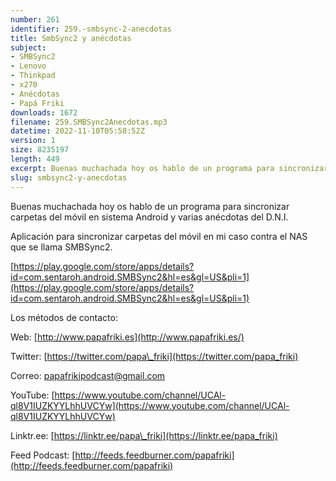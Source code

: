 ```yaml
---
number: 261
identifier: 259.-smbsync-2-anecdotas
title: SmbSync2 y anécdotas
subject:
- SMBSync2
- Lenovo
- Thinkpad
- x270
- Anécdotas
- Papá Friki
downloads: 1672
filename: 259.SMBSync2Anecdotas.mp3
datetime: 2022-11-10T05:58:52Z
version: 1
size: 8235197
length: 449
excerpt: Buenas muchachada hoy os hablo de un programa para sincronizar carpetas de movil android y varias anécdotas del D.N.I.
slug: smbsync2-y-anecdotas
---
```

Buenas muchachada hoy os hablo de un programa para sincronizar carpetas del móvil en sistema Android y varias anécdotas del D.N.I.

Aplicación para sincronizar carpetas del móvil en mi caso contra el NAS que se llama SMBSync2.

[https://play.google.com/store/apps/details?id=com.sentaroh.android.SMBSync2&hl=es&gl=US&pli=1](https://play.google.com/store/apps/details?id=com.sentaroh.android.SMBSync2&hl=es&gl=US&pli=1)

Los métodos de contacto:

Web: [http://www.papafriki.es](http://www.papafriki.es/)

Twitter: [https://twitter.com/papa\_friki](https://twitter.com/papa_friki)

Correo: [papafrikipodcast@gmail.com](https://archive.org/details/papafrikipodast@gmail.com)

YouTube: [https://www.youtube.com/channel/UCAl-ql8V1IUZKYYLhhUVCYw](https://www.youtube.com/channel/UCAl-ql8V1IUZKYYLhhUVCYw)

Linktr.ee: [https://linktr.ee/papa\_friki](https://linktr.ee/papa_friki)

Feed Podcast: [http://feeds.feedburner.com/papafriki](http://feeds.feedburner.com/papafriki)